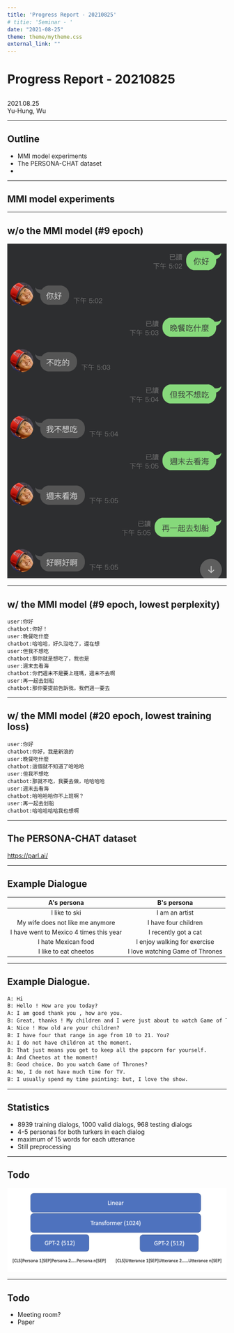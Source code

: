 ```yaml
---
title: 'Progress Report - 20210825'
# titie: 'Seminar - '
date: "2021-08-25"
theme: theme/mytheme.css
external_link: ""
---
```


# Progress Report - 20210825 <!-- .element: class="title" -->
##  <!-- .element: class="subtitle" -->

<div class="title-name">
2021.08.25 <br>
Yu-Hung, Wu
</div>

---

## Outline

- MMI model experiments
- The PERSONA-CHAT dataset
- 

---

## MMI model experiments  <!-- .element: class="section-title" -->

----

## w/o the MMI model (#9 epoch)

![](attachments/2021-08-24-17-21-53.png) <!-- .element: class="img45" -->

----

## w/ the MMI model (#9 epoch, lowest perplexity)

```
user:你好
chatbot:你好！
user:晚餐吃什麼
chatbot:哈哈哈，好久沒吃了，還在想
user:但我不想吃
chatbot:那你就是想吃了，我也是
user:週末去看海
chatbot:你們週末不是要上班嗎，週末不去啊
user:再一起去划船
chatbot:那你要提前告訴我，我們週一要去
```

----

## w/ the MMI model (#20 epoch, lowest training loss)

```
user:你好
chatbot:你好，我是新浪的
user:晚餐吃什麼
chatbot:這個就不知道了哈哈哈
user:但我不想吃
chatbot:那就不吃，我要去做，哈哈哈哈
user:週末去看海
chatbot:哈哈哈哈你不上班啊？
user:再一起去划船
chatbot:哈哈哈哈哈我也想啊
```

---

## The PERSONA-CHAT dataset   <!-- .element: class="section-title" -->

https://parl.ai/ <!-- .element: class="footnote" -->

----

## Example Dialogue

|               A's persona               |           B's persona           |
| :-------------------------------------: | :-----------------------------: |
|              I like to ski              |         I am an artist          |
|    My wife does not like me anymore     |      I have four children       |
| I have went to Mexico 4 times this year |      I recently got a cat       |
|           I hate Mexican food           |  I enjoy walking for exercise   |
|          I like to eat cheetos          | I love watching Game of Thrones |


----

## Example Dialogue.

```txt
A: Hi
B: Hello ! How are you today?
A: I am good thank you , how are you.
B: Great, thanks ! My children and I were just about to watch Game of Thrones.
A: Nice ! How old are your children?
B: I have four that range in age from 10 to 21. You?
A: I do not have children at the moment.
B: That just means you get to keep all the popcorn for yourself.
A: And Cheetos at the moment!
B: Good choice. Do you watch Game of Thrones?
A: No, I do not have much time for TV.
B: I usually spend my time painting: but, I love the show.
```

----

## Statistics

- 8939 training dialogs, 1000 valid dialogs, 968 testing dialogs
- 4-5 personas for both turkers in each dialog
- maximum of 15 words for each utterance
- Still preprocessing

----

## Todo

![](attachments/2021-08-25-13-33-42.png) <!-- .element: class="img90" -->

----
## Todo

- Meeting room?
- Paper